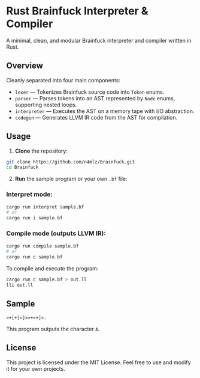 # Rust Brainfuck Interpreter & Compiler

A minimal, clean, and modular Brainfuck interpreter and compiler written in Rust.

## Overview

Cleanly separated into four main components:

- `lexer` — Tokenizes Brainfuck source code into `Token` enums.
- `parser` — Parses tokens into an AST represented by `Node` enums, supporting nested loops.
- `interpreter` — Executes the AST on a memory tape with I/O abstraction.
- `codegen` — Generates LLVM IR code from the AST for compilation.

## Usage

1. **Clone** the repository:

```bash
git clone https://github.com/n4mlz/Brainfuck.git
cd Brainfuck
```

2. **Run** the sample program or your own `.bf` file:

### Interpret mode:

```bash
cargo run interpret sample.bf
# or
cargo run i sample.bf
```

### Compile mode (outputs LLVM IR):

```bash
cargo run compile sample.bf
# or
cargo run c sample.bf
```

To compile and execute the program:

```bash
cargo run c sample.bf > out.ll
lli out.ll
```

## Sample

```bf
>+[+[<]>>+<+]>.
```

This program outputs the character `A`.

## License

This project is licensed under the MIT License. Feel free to use and modify it for your own projects.
